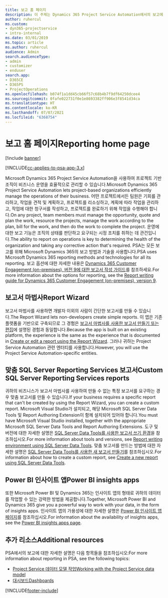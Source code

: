 ```yaml
---
title: 보고 홈 페이지
description: 이 주제는 Dynamics 365 Project Service Automation에서의 보고에 대한 정보를 제공합니다.
author: ruhercul
ms.custom:
- dyn365-projectservice
- intro-internal
ms.date: 03/01/2019
ms.topic: article
ms.author: ruhercul
audience: Admin
search.audienceType:
- admin
- customizer
- enduser
search.app:
- D365CE
- D365PS
- ProjectOperations
ms.openlocfilehash: b074f1a1dd45cb66f57c68b4b7f9df64250dcee4
ms.sourcegitcommit: 0fafe022731f0e1e8693382ff906e3f8541d34ca
ms.translationtype: HT
ms.contentlocale: ko-KR
ms.lasthandoff: 07/07/2021
ms.locfileid: "6368754"
---
```

# <a name="reporting-home-page"></a><span data-ttu-id="d9cd5-103">보고 홈 페이지</span><span class="sxs-lookup"><span data-stu-id="d9cd5-103">Reporting home page</span></span>

[!include [banner](../includes/psa-now-project-operations.md)]

[!INCLUDE[cc-applies-to-psa-app-3.x](../includes/cc-applies-to-psa-app-3x.md)]

<span data-ttu-id="d9cd5-104">Microsoft Dynamics 365 Project Service Automation을 사용하여 프로젝트 기반 조직이 비즈니스 운영을 효율적으로 관리할 수 있습니다.</span><span class="sxs-lookup"><span data-stu-id="d9cd5-104">Microsoft Dynamics 365 Project Service Automation lets project-based organizations efficiently manage the operations of their business.</span></span> <span data-ttu-id="d9cd5-105">어떤 프로젝트에서든 팀원은 기회를 관리하고, 작업을 견적 및 계획하고, 프로젝트를 리소싱하고, 계획에 따라 작업을 관리하고, 작업에 대한 청구서를 작성하고, 프로젝트를 완료하기 위해 작업을 수행해야 합니다.</span><span class="sxs-lookup"><span data-stu-id="d9cd5-105">On any project, team members must manage the opportunity, quote and plan the work, resource the projects, manage the work according to the plan, bill for the work, and then do the work to complete the project.</span></span> <span data-ttu-id="d9cd5-106">운영에 대한 보고 기능은 조직의 상태를 판단하고 요구되는 시정 조치를 취하는 데 관건입니다.</span><span class="sxs-lookup"><span data-stu-id="d9cd5-106">The ability to report on operations is key to determining the health of the organization and taking any corrective action that's required.</span></span> <span data-ttu-id="d9cd5-107">PSA는 모든 보고를 위해 Microsoft Dynamics 365의 보고 방법과 기술을 사용합니다.</span><span class="sxs-lookup"><span data-stu-id="d9cd5-107">PSA uses Microsoft Dynamics 365 reporting methods and technologies for all its reporting.</span></span> <span data-ttu-id="d9cd5-108">보고 옵션에 대한 자세한 내용은 [Dynamics 365 Customer Engagement (on-premises), 버전 9에 대한 보고서 작성 가이드](/dynamics365/customerengagement/on-premises/analytics/reporting-analytics-with-dynamics-365)를 참조하세요.</span><span class="sxs-lookup"><span data-stu-id="d9cd5-108">For more information about the options for reporting, see the [Report writing guide for Dynamics 365 Customer Engagement (on-premises), version 9](/dynamics365/customerengagement/on-premises/analytics/reporting-analytics-with-dynamics-365).</span></span>

## <a name="report-wizard"></a><span data-ttu-id="d9cd5-109">보고서 마법사</span><span class="sxs-lookup"><span data-stu-id="d9cd5-109">Report Wizard</span></span>

<span data-ttu-id="d9cd5-110">보고서 마법사를 사용하면 개발자 이외의 사람이 간단한 보고서를 만들 수 있습니다.</span><span class="sxs-lookup"><span data-stu-id="d9cd5-110">The Report Wizard lets non-developers create simple reports.</span></span> <span data-ttu-id="d9cd5-111">이 앱은 기존 플랫폼을 기반으로 구축되므로 그 경험은 [보고서 마법사를 사용한 보고서 만들기 또는 편집](/dynamics365/customerengagement/on-premises/basics/create-edit-copy-report-wizard)에 설명된 경험과 동일합니다.</span><span class="sxs-lookup"><span data-stu-id="d9cd5-111">Because the app is built on an existing platform, the experience is the same as the experience that is documented in [Create or edit a report using the Report Wizard](/dynamics365/customerengagement/on-premises/basics/create-edit-copy-report-wizard).</span></span> <span data-ttu-id="d9cd5-112">그러나 귀하는 Project Service Automation 관련 엔터티를 사용합니다.</span><span class="sxs-lookup"><span data-stu-id="d9cd5-112">However, you will use the Project Service Automation-specific entities.</span></span>

## <a name="custom-sql-server-reporting-services-reports"></a><span data-ttu-id="d9cd5-113">맞춤 SQL Server Reporting Services 보고서</span><span class="sxs-lookup"><span data-stu-id="d9cd5-113">Custom SQL Server Reporting Services reports</span></span>

<span data-ttu-id="d9cd5-114">귀하의 비즈니스가 보고서 마법사를 사용하여 만들 수 없는 특정 보고서를 요구하는 경우 맞춤 보고서를 만들 수 있습니다.</span><span class="sxs-lookup"><span data-stu-id="d9cd5-114">If your business requires a specific report that can't be created by using the Report Wizard, you can create a custom report.</span></span> <span data-ttu-id="d9cd5-115">Microsoft Visual Studio가 설치되고, 해당 Microsoft SQL Server Data Tools 및 Report Authoring Extension이 함께 설치되어 있어야 합니다.</span><span class="sxs-lookup"><span data-stu-id="d9cd5-115">You must have Microsoft Visual Studio installed, together with the appropriate Microsoft SQL Server Data Tools and Report Authoring Extensions.</span></span> <span data-ttu-id="d9cd5-116">도구 및 버전에 대한 자세한 설명은 [SQL Server Data Tools를 사용한 보고서 쓰기 환경](/dynamics365/customerengagement/on-premises/analytics/report-writing-environment-using-sql-server-data-tools)을 참조하십시오.</span><span class="sxs-lookup"><span data-stu-id="d9cd5-116">For more information about tools and versions, see [Report writing environment using SQL Server Data Tools](/dynamics365/customerengagement/on-premises/analytics/report-writing-environment-using-sql-server-data-tools).</span></span> <span data-ttu-id="d9cd5-117">맞춤 보고서를 만드는 방법에 대한 자세한 설명은 [SQL Server Data Tools를 사용한 새 보고서 만들기](/dynamics365/customerengagement/on-premises/analytics/create-a-new-report-using-sql-server-data-tools)를 참조하십시오.</span><span class="sxs-lookup"><span data-stu-id="d9cd5-117">For information about how to create a custom report, see [Create a new report using SQL Server Data Tools](/dynamics365/customerengagement/on-premises/analytics/create-a-new-report-using-sql-server-data-tools).</span></span>

## <a name="power-bi-insights-apps"></a><span data-ttu-id="d9cd5-118">Power BI 인사이트 앱</span><span class="sxs-lookup"><span data-stu-id="d9cd5-118">Power BI insights apps</span></span>

<span data-ttu-id="d9cd5-119">또한 Microsoft Power BI 및 Dynamics 365는 인사이트 앱의 형태로 귀하의 데이터를 작업할 수 있는 강력한 방법을 제공합니다.</span><span class="sxs-lookup"><span data-stu-id="d9cd5-119">Together, Microsoft Power BI and Dynamics 365 give you a powerful way to work with your data, in the form of insights apps.</span></span> <span data-ttu-id="d9cd5-120">인사이트 앱의 가용성에 대한 자세한 설명은 [Power BI 인사이트 앱 페이지](https://powerbi.microsoft.com/power-bi-insights-apps/)를 참조하십시오.</span><span class="sxs-lookup"><span data-stu-id="d9cd5-120">For information about the availability of insights apps, see the [Power BI insights apps page](https://powerbi.microsoft.com/power-bi-insights-apps/).</span></span>


## <a name="additional-resources"></a><span data-ttu-id="d9cd5-121">추가 리소스</span><span class="sxs-lookup"><span data-stu-id="d9cd5-121">Additional resources</span></span>
<span data-ttu-id="d9cd5-122">PSA에서의 보고에 대한 자세한 설명은 다음 항목들을 참조하십시오:</span><span class="sxs-lookup"><span data-stu-id="d9cd5-122">For more information about reporting in PSA, see the following topics:</span></span>

- [<span data-ttu-id="d9cd5-123">Project Service 데이터 모델 작업</span><span class="sxs-lookup"><span data-stu-id="d9cd5-123">Working with the Project Service data model</span></span>](reports-working-project-service-data-model.md)
- [<span data-ttu-id="d9cd5-124">대시보드</span><span class="sxs-lookup"><span data-stu-id="d9cd5-124">Dashboards</span></span>](reports-dashboards.md)



[!INCLUDE[footer-include](../includes/footer-banner.md)]